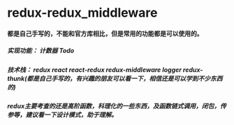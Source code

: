 # redux-redux_middleware

#### 都是自己手写的，不能和官方库相比，但是常用的功能都是可以使用的。

##### 实现功能： 计数器  Todo  
##### 技术栈： redux  react  react-redux  redux-middleware  logger  redux-thunk(都是自己手写的，有兴趣的朋友可以看一下，相信还是可以学到不少东西的)

##### redux主要考查的还是高阶函数，科理化的一些东西，及函数链式调用，闭包，传参等，建议看一下设计模式，助于理解。